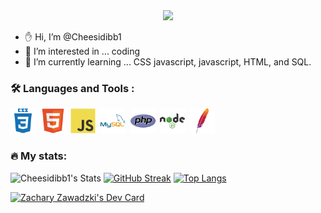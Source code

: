 <div id="header" align="center">
  <img src="https://media.giphy.com/media/JqmupuTVZYaQX5s094/giphy.gif?cid=ecf05e47iimcacxadzksv4pqedqd8b3ige2vh39vz9h4jqii&ep=v1_gifs_search&rid=giphy.gif&ct=g" width="100"/>
</div>

- :hand: Hi, I’m @Cheesidibb1
- :eyes: I’m interested in ... coding
- :brain: I’m currently learning ... CSS javascript, javascript, HTML, and SQL.
### :hammer_and_wrench: Languages and Tools :
<div>
  <img src="https://github.com/devicons/devicon/blob/master/icons/css3/css3-plain-wordmark.svg"  title="CSS3" alt="CSS" width="40" height="40"/>&nbsp;
  <img src="https://github.com/devicons/devicon/blob/master/icons/html5/html5-original.svg" title="HTML5" alt="HTML" width="40" height="40"/>&nbsp;
  <img src="https://github.com/devicons/devicon/blob/master/icons/javascript/javascript-original.svg" title="JavaScript" alt="JavaScript" width="40" height="40"/>&nbsp;
  <img src="https://github.com/devicons/devicon/blob/master/icons/mysql/mysql-original-wordmark.svg" title="MySQL"  alt="MySQL" width="40" height="40"/>&nbsp;
  <img src="https://github.com/devicons/devicon/blob/master/icons/php/php-original.svg" title="php"  alt="php" width="40" height="40"/>&nbsp;
  <img src="https://github.com/devicons/devicon/blob/master/icons/nodejs/nodejs-original-wordmark.svg" title="NodeJS" alt="NodeJS" width="40" height="40"/>&nbsp;
  <img src="https://github.com/devicons/devicon/blob/master/icons/apache/apache-original.svg" title="Apache" alt="Apache" width="40" height="40"/>&nbsp;
</div>

### :fire: My stats:
![Cheesidibb1's Stats](https://github-readme-stats.vercel.app/api?username=Cheesidibb1&theme=vue-dark&show_icons=true&hide_border=false&count_private=true)
[![GitHub Streak](http://github-readme-streak-stats.herokuapp.com?user=cheesidibb1&theme=dark&background=000000)](https://git.io/streak-stats)
[![Top Langs](https://github-readme-stats.vercel.app/api/top-langs/?username=cheesidibb1&layout=compact&theme=vision-friendly-dark)](https://github.com/anuraghazra/github-readme-stats)


<a href="https://app.daily.dev/cheesidibbl"><img src="https://api.daily.dev/devcards/v2/5rIAx68v8ikFNUwNTSS9d.png?type=default&r=l1o" width="356" alt="Zachary Zawadzki's Dev Card"/></a>

